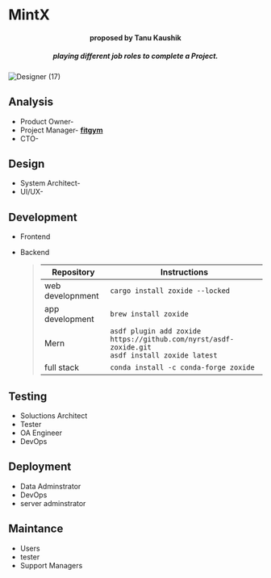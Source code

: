 # MintX                                                                            
<h4 align="center">proposed by Tanu Kaushik</h4>
<h5 align="center"> playing different job roles to complete a Project. </h5>

![Designer (17)](https://github.com/Beyound3d/3D-collection/assets/129869652/46cf7ac3-c3e8-434b-9f0d-1e9be7d88cb3)


## Analysis
- Product Owner-
- Project Manager- [**fitgym**](https://docs.google.com/document/d/19E6dFn_3lVkcZv55uUNjVGvtL6W4F8U3LvglYyLJDrI/edit?usp=sharing)
- CTO-

## Design
* System Architect-
* UI/UX-

## Development
- Frontend
- Backend

   > | Repository                             | Instructions                                                                                          |
   > | ------------------------               | ----------------------------------------------------------------------------------------------------- |
   > |   web developnment                     | `cargo install zoxide --locked`                                                                       |
   > |    app development                     | `brew install zoxide`                                                                                 |
   > |          Mern                          | `asdf plugin add zoxide https://github.com/nyrst/asdf-zoxide.git` <br /> `asdf install zoxide latest` |
   > |        full stack                      | `conda install -c conda-forge zoxide`                                                                 |
   
## Testing
* Soluctions Architect
* Tester
* OA Engineer
* DevOps

## Deployment
- Data Adminstrator
- DevOps
- server adminstrator

## Maintance
* Users
* tester
* Support Managers
